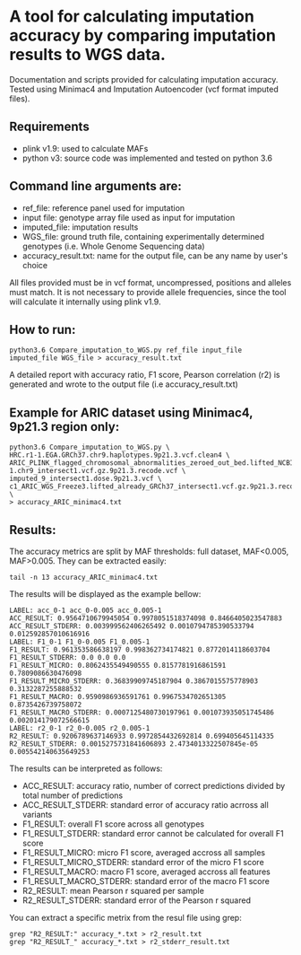 # A tool for calculating imputation accuracy by comparing imputation results to WGS data.

Documentation and scripts provided for calculating imputation accuracy. Tested using Minimac4 and Imputation Autoencoder (vcf format imputed files).

## Requirements

- plink v1.9: used to calculate MAFs
- python v3: source code was implemented and tested on python 3.6

## Command line arguments are:

- ref_file: reference panel used for imputation
- input file: genotype array file used as input for imputation
- imputed_file: imputation results
- WGS_file: ground truth file, containing experimentally determined genotypes (i.e. Whole Genome Sequencing data)
- accuracy_result.txt: name for the output file, can be any name by user's choice

All files provided must be in vcf format, uncompressed, positions and alleles must match. It is not necessary to provide allele frequencies, since the tool will calculate it internally using plink v1.9.

## How to run:
```
python3.6 Compare_imputation_to_WGS.py ref_file input_file imputed_file WGS_file > accuracy_result.txt
```

A detailed report with accuracy ratio, F1 score, Pearson correlation (r2) is generated and wrote to the output file (i.e accuracy_result.txt)

## Example for ARIC dataset using Minimac4, 9p21.3 region only:
```
python3.6 Compare_imputation_to_WGS.py \
HRC.r1-1.EGA.GRCh37.chr9.haplotypes.9p21.3.vcf.clean4 \
ARIC_PLINK_flagged_chromosomal_abnormalities_zeroed_out_bed.lifted_NCBI36_to_GRCh37.GH.ancestry-1.chr9_intersect1.vcf.gz.9p21.3.recode.vcf \
imputed_9_intersect1.dose.9p21.3.vcf \
c1_ARIC_WGS_Freeze3.lifted_already_GRCh37_intersect1.vcf.gz.9p21.3.recode.vcf \
> accuracy_ARIC_minimac4.txt
```

## Results:

The accuracy metrics are split by MAF thresholds: full dataset, MAF<0.005, MAF>0.005. They can be extracted easily:
```
tail -n 13 accuracy_ARIC_minimac4.txt
```

The results will be displayed as the example bellow: 
```
LABEL: acc_0-1 acc_0-0.005 acc_0.005-1
ACC_RESULT: 0.9564710679945054 0.9978051518374098 0.8466405023547883
ACC_RESULT_STDERR: 0.003999562406265492 0.0010794785390533794 0.012592857010616916
LABEL: F1_0-1 F1_0-0.005 F1_0.005-1
F1_RESULT: 0.961353586638197 0.998362734174821 0.8772014118603704
F1_RESULT_STDERR: 0.0 0.0 0.0
F1_RESULT_MICRO: 0.8062435549490555 0.8157781916861591 0.7809086630476098
F1_RESULT_MICRO_STDERR: 0.36839909745187904 0.3867015575778903 0.3132287255888532
F1_RESULT_MACRO: 0.9590986936591761 0.9967534702651305 0.8735426739758072
F1_RESULT_MACRO_STDERR: 0.0007125480730197961 0.001073935051745486 0.002014179072566615
LABEL: r2_0-1 r2_0-0.005 r2_0.005-1
R2_RESULT: 0.9206789637146933 0.9972854432692814 0.699405645114335
R2_RESULT_STDERR: 0.0015275731841606893 2.4734013322507845e-05 0.005542140635649253
```

The results can be interpreted as follows:

- ACC_RESULT: accuracy ratio, number of correct predictions divided by total number of predictions
- ACC_RESULT_STDERR: standard error of accuracy ratio acrross all variants
- F1_RESULT: overall F1 score across all genotypes
- F1_RESULT_STDERR: standard error cannot be calculated for overall F1 score
- F1_RESULT_MICRO: micro F1 score, averaged accross all samples
- F1_RESULT_MICRO_STDERR: standard error of the micro F1 score
- F1_RESULT_MACRO: macro F1 score, averaged accross all features
- F1_RESULT_MACRO_STDERR:  standard error of the macro F1 score
- R2_RESULT: mean Pearson r squared per sample
- R2_RESULT_STDERR: standard error of the Pearson r squared


You can extract a specific metrix from the resul file using grep:
```
grep "R2_RESULT:" accuracy_*.txt > r2_result.txt
grep "R2_RESULT_" accuracy_*.txt > r2_stderr_result.txt
```

